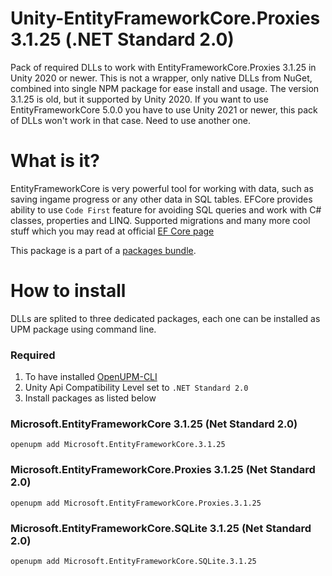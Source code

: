 # Unity-EntityFrameworkCore.Proxies 3.1.25 (.NET Standard 2.0)
Pack of required DLLs to work with EntityFrameworkCore.Proxies 3.1.25 in Unity 2020 or newer. This is not a wrapper, only native DLLs from NuGet, combined into single NPM package for ease install and usage. The version 3.1.25 is old, but it supported by Unity 2020. If you want to use EntityFrameworkCore 5.0.0 you have to use Unity 2021 or newer, this pack of DLLs won't work in that case. Need to use another one.

# What is it?
EntityFrameworkCore is very powerful tool for working with data, such as saving ingame progress or any other data in SQL tables. EFCore provides ability to use `Code First` feature for avoiding SQL queries and work with C# classes, properties and LINQ. Supported migrations and many more cool stuff which you may read at official [EF Core page](https://docs.microsoft.com/en-us/ef/core/)

This package is a part of a [packages bundle](https://github.com/IvanMurzak/Unity-EntityFrameworkCore.3.1.25#readme).

# How to install
DLLs are splited to three dedicated packages, each one can be installed as UPM package using command line. 

### Required
1. To have installed [OpenUPM-CLI](https://openupm.com/docs/getting-started.html)
2. Unity Api Compatibility Level set to `.NET Standard 2.0`
3. Install packages as listed below

### Microsoft.EntityFrameworkCore 3.1.25 (Net Standard 2.0)
```
openupm add Microsoft.EntityFrameworkCore.3.1.25
```


### Microsoft.EntityFrameworkCore.Proxies 3.1.25 (Net Standard 2.0)
```
openupm add Microsoft.EntityFrameworkCore.Proxies.3.1.25
```


### Microsoft.EntityFrameworkCore.SQLite 3.1.25 (Net Standard 2.0)
```
openupm add Microsoft.EntityFrameworkCore.SQLite.3.1.25
```
